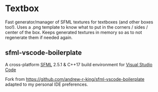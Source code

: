 # Textbox
Fast generator/manager of SFML textures for textboxes (and other boxes too!). Uses a .png template to know what to put in the corners / sides / center of the box. Keeps generated textures in memory so as to not regenerate them if needed again.

## sfml-vscode-boilerplate
A cross-platform [SFML](https://www.sfml-dev.org) 2.5.1 & C++17 build environment for [Visual Studio Code](https://code.visualstudio.com/)

Fork from https://github.com/andrew-r-king/sfml-vscode-boilerplate adapted to my personal IDE preferences.
